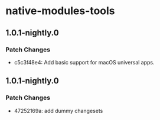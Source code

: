 # native-modules-tools

## 1.0.1-nightly.0

### Patch Changes

- c5c3f48e4: Add basic support for macOS universal apps.

## 1.0.1-nightly.0

### Patch Changes

- 47252169a: add dummy changesets
